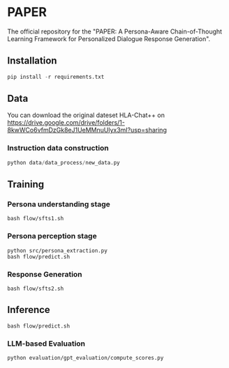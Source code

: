 # PAPER

The official repository for the "PAPER: A Persona-Aware Chain-of-Thought Learning Framework for Personalized Dialogue Response Generation".

## Installation

```python
pip install -r requirements.txt
```

## Data
You can download the original dateset HLA-Chat++ on https://drive.google.com/drive/folders/1-8kwWCo6vfmDzGk8eJ1UeMMnuUlyx3mI?usp=sharing
### Instruction data construction
```python
python data/data_process/new_data.py
```

## Training
### Persona understanding stage
```
bash flow/sfts1.sh
```
### Persona perception stage
```
python src/persona_extraction.py
bash flow/predict.sh
```
### Response Generation
```
bash flow/sfts2.sh
```
## Inference
```
bash flow/predict.sh
```
### LLM-based Evaluation
```
python evaluation/gpt_evaluation/compute_scores.py
```


